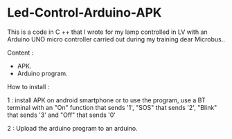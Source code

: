 # Led-Control-Arduino-APK
This is a code in C ++ that I wrote for my lamp controlled in LV with an Arduino UNO micro controller carried out during my training dear Microbus..

Content :

- APK.
- Arduino program.

How to install : 

1 : install APK on android smartphone or to use the program, use a BT terminal with an "On" function that sends '1', "SOS" that sends '2', "Blink" that sends '3' and "Off" that sends '0'

2 : Upload the arduino program to an arduino.
